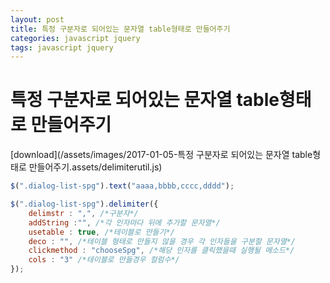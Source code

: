 ```yaml
---
layout: post
title: 특정 구분자로 되어있는 문자열 table형태로 만들어주기
categories: javascript jquery
tags: javascript jquery
---
```


# 특정 구분자로 되어있는 문자열 table형태로 만들어주기



[download](/assets/images/2017-01-05-특정 구분자로 되어있는 문자열 table형태로 만들어주기.assets/delimiterutil.js)

```javascript
$(".dialog-list-spg").text("aaaa,bbbb,cccc,dddd");

$(".dialog-list-spg").delimiter({
    delimstr : ",", /*구분자*/
    addString :"", /*각 인자마다 뒤에 추가할 문자열*/
    usetable : true, /*테이블로 만들기*/
    deco : "", /*테이블 형태로 만들지 않을 경우 각 인자들을 구분할 문자열*/
    clickmethod : "chooseSpg", /*해당 인자를 클릭했을때 실행될 메소드*/
    cols : "3" /*테이블로 만들경우 컬럼수*/
});
```



